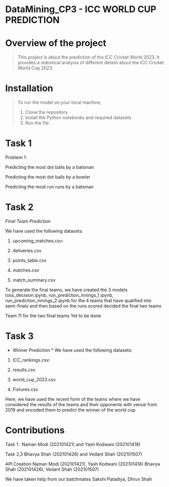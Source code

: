 # DataMining_CP3 - ICC WORLD CUP PREDICTION

# Overview of the project 
> This project is about the prediction of the ICC Cricket World 2023. It provides a statistical analysis of different details about the ICC Cricket World Cup 2023.

# Installation
> To run the model on your local machine,
> 1. Clone the repository
> 2. Install the Python notebooks and required datasets
> 3. Run the file


# Task 1

Problem 1:

Predicting the most dot balls by a batsman 

Predicting the most dot balls by a bowler

Predicting the most run runs by a batsman 

# Task 2 

*Final Team Prediction* 

We have used the following datasets: 

1. upcoming_matches.csv:

2. deliveries.csv

3. points_table.csv

4. matches.csv

5. match_summary.csv

To generate the final teams, we have created the 3 models 
toss_decision.ipynb, run_prediction_innings_1.ipynb, run_prediction_innings_2.ipynb
for the 4 teams that have qualified into semi-finals and then based on the runs scored decided the final two teams 

Team 11 for the two final teams
Yet to be done

# Task 3 

* Winner Prediction *
  We have used the following datasets: 

1. ICC_rankings.csv:

2. results.csv

3. world_cup_2023.csv

4. Fixtures.csv

Here, we have used the recent form of the teams where we have considered the results of the teams and their opponents with venue from 2019 and encoded them to predict the winner of the world cup

# Contributions 

Task 1 : 
 Naman Modi (202101421) and Yash Kodwani (202101418)

 Task 2,3 
 Bhavya Shah (202101426) and Vedant Shah (202101507)

 API Creation 
 Naman Modi (202101421), Yash Kodwani (202101418)
 Bhavya Shah (202101426), Vedant Shah (202101507)

 We have taken help from our batchmates
Sakshi Patadiya, Dhruv Shah
